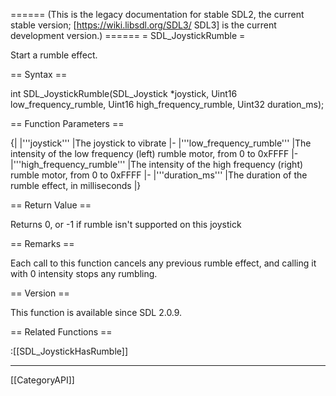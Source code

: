 ====== (This is the legacy documentation for stable SDL2, the current stable version; [https://wiki.libsdl.org/SDL3/ SDL3] is the current development version.) ======
= SDL_JoystickRumble =

Start a rumble effect.

== Syntax ==

<syntaxhighlight lang='c'>
int SDL_JoystickRumble(SDL_Joystick *joystick, Uint16 low_frequency_rumble, Uint16 high_frequency_rumble, Uint32 duration_ms);
</syntaxhighlight>

== Function Parameters ==

{|
|'''joystick'''
|The joystick to vibrate
|-
|'''low_frequency_rumble'''
|The intensity of the low frequency (left) rumble motor, from 0 to 0xFFFF
|-
|'''high_frequency_rumble'''
|The intensity of the high frequency (right) rumble motor, from 0 to 0xFFFF
|-
|'''duration_ms'''
|The duration of the rumble effect, in milliseconds
|}

== Return Value ==

Returns 0, or -1 if rumble isn't supported on this joystick

== Remarks ==

Each call to this function cancels any previous rumble effect, and calling
it with 0 intensity stops any rumbling.

== Version ==

This function is available since SDL 2.0.9.

== Related Functions ==

:[[SDL_JoystickHasRumble]]

----
[[CategoryAPI]]


